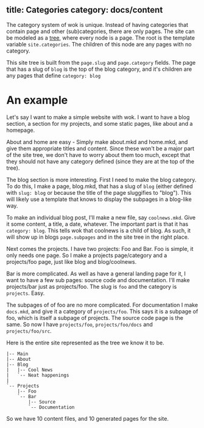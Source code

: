 title: Categories
category: docs/content
---
The category system of wok is unique. Instead of having categories that
contain page and other (sub)categories, there are only pages. The site
can be modeled as a [tree][], where every node is a page. The root is
the template variable `site.categories`. The children of this node are
any pages with no category.

This site tree is built from the `page.slug` and `page.category` fields.
The page that has a slug of `blog` is the top of the blog category, and
it's children are any pages that define `category: blog`

[tree]: http://en.wikipedia.org/wiki/Tree_(data_structure)

An example
==========
Let's say I want to make a simple website with wok. I want to have a
blog section, a section for my projects, and some static pages, like
about and a homepage.

About and home are easy - Simply make about.mkd and home.mkd, and give
them appropriate titles and content. Since these won't be a major part
of the site tree, we don't have to worry about them too much, except
that they should not have any category defined (since they are at the
top of the tree).

The blog section is more interesting. First I need to make the blog
category. To do this, I make a page, blog.mkd, that has a slug of `blog`
(either defined with `slug: blog` or because the title of the page
sluggifies to "blog"). This will likely use a template that knows to
display the subpages in a blog-like way.

To make an individual blog post, I'll make a new file, say
`coolnews.mkd`. Give it some content, a title, a date, whatever.
The important part is that it has `category: blog`. This tells wok
that coolnews is a child of blog. As such, it will show up in blogs
`page.subpages` and in the site tree in the right place.

Next comes the projects. I have two projects: Foo and Bar. Foo is
simple, it only needs one page. So I make a projects page/category and a
projects/foo page, just like blog and blog/coolnews.

Bar is more complicated. As well as have a general landing page for it,
I want to have a few sub pages: source code and documentation. I'll make
projects/bar just as projects/foo. The slug is `foo` and the category is
`projects`. Easy.

The subpages of of foo are no more complicated. For documentation I make
`docs.mkd`, and give it a category of `projects/foo`. This says it is a
subpage of foo, which is itself a subpage of projects. The source code
page is the same. So now I have `projects/foo`, `projects/foo/docs` and
`projects/foo/src`.

Here is the entire site represented as the tree we know it to be.

    |-- Main
    |-- About
    |-- Blog
    |   |-- Cool News
    |   `-- Neat happenings
    |
    `-- Projects
        |-- Foo
        `-- Bar
            |-- Source
            `-- Documentation

So we have 10 content files, and 10 generated pages for the site.
